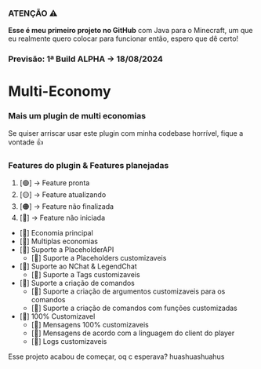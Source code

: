 ### ATENÇÃO ⚠
**Esse é meu primeiro projeto no GitHub** com Java para o Minecraft, um que eu realmente quero colocar para funcionar então, espero que dê certo!
### Previsão: 1ª Build ALPHA -> 18/08/2024

# Multi-Economy
### Mais um plugin de multi economias

Se quiser arriscar usar este plugin com minha codebase horrível, fique a vontade 👍

### Features do plugin & Features planejadas
1. [🟢] -> Feature pronta
2. [🟡] -> Feature atualizando
3. [🟠] -> Feature não finalizada
4. [🔴] -> Feature não iniciada

- [🔴] Economia principal
- [🔴] Multiplas economias
- [🔴] Suporte a PlaceholderAPI
    - [🔴] Suporte a Placeholders customizaveis
- [🔴] Suporte ao NChat & LegendChat
    - [🔴] Suporte a Tags customizaveis
- [🔴] Suporte a criação de comandos
    - [🔴] Suporte a criação de argumentos customizaveis para os comandos
    - [🔴] Suporte a criação de comandos com funções customizadas
- [🔴] 100% Customizavel
    - [🔴] Mensagens 100% customizaveis
    - [🔴] Mensagens de acordo com a linguagem do client do player
    - [🔴] Logs customizaveis

Esse projeto acabou de começar, oq c esperava? huashuashuahus
